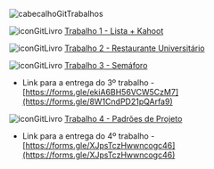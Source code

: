![cabecalhoGitTrabalhos](https://github.com/brunamota/POO/assets/66503956/5d4833c6-f6a4-42a9-8dd6-0d88743d1361)

![iconGitLivro](https://github.com/brunamota/POO/assets/66503956/47fc92db-723f-4642-a3d0-08d270038bbb) [Trabalho 1 - Lista + Kahoot](https://github.com/brunamota/POO/files/15017615/Trabalho.1.-.POO.pdf)

![iconGitLivro](https://github.com/brunamota/POO/assets/66503956/47fc92db-723f-4642-a3d0-08d270038bbb) [Trabalho 2 - Restaurante Universitário](https://github.com/brunamota/POO/files/15017616/Trabalho.2.-.POO.pdf)

![iconGitLivro](https://github.com/brunamota/POO/assets/66503956/47fc92db-723f-4642-a3d0-08d270038bbb) [Trabalho 3 - Semáforo](https://github.com/brunamota/POO/files/15017683/Trabalho.3.-.POO.pdf)

  - Link para a entrega do 3º trabalho - [https://forms.gle/ekiA6BH56VCW5CzM7](https://forms.gle/8W1CndPD21pQArfa9)

![iconGitLivro](https://github.com/brunamota/POO/assets/66503956/47fc92db-723f-4642-a3d0-08d270038bbb) [Trabalho 4 - Padrões de Projeto](https://github.com/user-attachments/files/16045775/Trabalho.4.-.POO.pdf)

  - Link para a entrega do 4º trabalho - [https://forms.gle/XJpsTczHwwncogc46](https://forms.gle/XJpsTczHwwncogc46)
